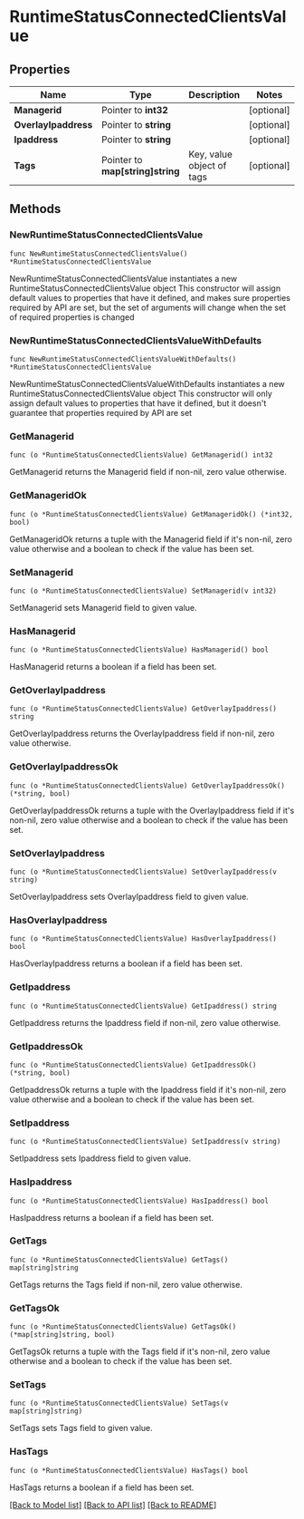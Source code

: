 # RuntimeStatusConnectedClientsValue

## Properties

Name | Type | Description | Notes
------------ | ------------- | ------------- | -------------
**Managerid** | Pointer to **int32** |  | [optional] 
**OverlayIpaddress** | Pointer to **string** |  | [optional] 
**Ipaddress** | Pointer to **string** |  | [optional] 
**Tags** | Pointer to **map[string]string** | Key, value object of tags | [optional] 

## Methods

### NewRuntimeStatusConnectedClientsValue

`func NewRuntimeStatusConnectedClientsValue() *RuntimeStatusConnectedClientsValue`

NewRuntimeStatusConnectedClientsValue instantiates a new RuntimeStatusConnectedClientsValue object
This constructor will assign default values to properties that have it defined,
and makes sure properties required by API are set, but the set of arguments
will change when the set of required properties is changed

### NewRuntimeStatusConnectedClientsValueWithDefaults

`func NewRuntimeStatusConnectedClientsValueWithDefaults() *RuntimeStatusConnectedClientsValue`

NewRuntimeStatusConnectedClientsValueWithDefaults instantiates a new RuntimeStatusConnectedClientsValue object
This constructor will only assign default values to properties that have it defined,
but it doesn't guarantee that properties required by API are set

### GetManagerid

`func (o *RuntimeStatusConnectedClientsValue) GetManagerid() int32`

GetManagerid returns the Managerid field if non-nil, zero value otherwise.

### GetManageridOk

`func (o *RuntimeStatusConnectedClientsValue) GetManageridOk() (*int32, bool)`

GetManageridOk returns a tuple with the Managerid field if it's non-nil, zero value otherwise
and a boolean to check if the value has been set.

### SetManagerid

`func (o *RuntimeStatusConnectedClientsValue) SetManagerid(v int32)`

SetManagerid sets Managerid field to given value.

### HasManagerid

`func (o *RuntimeStatusConnectedClientsValue) HasManagerid() bool`

HasManagerid returns a boolean if a field has been set.

### GetOverlayIpaddress

`func (o *RuntimeStatusConnectedClientsValue) GetOverlayIpaddress() string`

GetOverlayIpaddress returns the OverlayIpaddress field if non-nil, zero value otherwise.

### GetOverlayIpaddressOk

`func (o *RuntimeStatusConnectedClientsValue) GetOverlayIpaddressOk() (*string, bool)`

GetOverlayIpaddressOk returns a tuple with the OverlayIpaddress field if it's non-nil, zero value otherwise
and a boolean to check if the value has been set.

### SetOverlayIpaddress

`func (o *RuntimeStatusConnectedClientsValue) SetOverlayIpaddress(v string)`

SetOverlayIpaddress sets OverlayIpaddress field to given value.

### HasOverlayIpaddress

`func (o *RuntimeStatusConnectedClientsValue) HasOverlayIpaddress() bool`

HasOverlayIpaddress returns a boolean if a field has been set.

### GetIpaddress

`func (o *RuntimeStatusConnectedClientsValue) GetIpaddress() string`

GetIpaddress returns the Ipaddress field if non-nil, zero value otherwise.

### GetIpaddressOk

`func (o *RuntimeStatusConnectedClientsValue) GetIpaddressOk() (*string, bool)`

GetIpaddressOk returns a tuple with the Ipaddress field if it's non-nil, zero value otherwise
and a boolean to check if the value has been set.

### SetIpaddress

`func (o *RuntimeStatusConnectedClientsValue) SetIpaddress(v string)`

SetIpaddress sets Ipaddress field to given value.

### HasIpaddress

`func (o *RuntimeStatusConnectedClientsValue) HasIpaddress() bool`

HasIpaddress returns a boolean if a field has been set.

### GetTags

`func (o *RuntimeStatusConnectedClientsValue) GetTags() map[string]string`

GetTags returns the Tags field if non-nil, zero value otherwise.

### GetTagsOk

`func (o *RuntimeStatusConnectedClientsValue) GetTagsOk() (*map[string]string, bool)`

GetTagsOk returns a tuple with the Tags field if it's non-nil, zero value otherwise
and a boolean to check if the value has been set.

### SetTags

`func (o *RuntimeStatusConnectedClientsValue) SetTags(v map[string]string)`

SetTags sets Tags field to given value.

### HasTags

`func (o *RuntimeStatusConnectedClientsValue) HasTags() bool`

HasTags returns a boolean if a field has been set.


[[Back to Model list]](../README.md#documentation-for-models) [[Back to API list]](../README.md#documentation-for-api-endpoints) [[Back to README]](../README.md)


